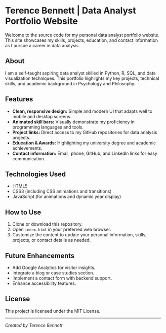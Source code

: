 # Terence Bennett | Data Analyst Portfolio Website

Welcome to the source code for my personal data analyst portfolio website. This site showcases my skills, projects, education, and contact information as I pursue a career in data analysis.

## About

I am a self-taught aspiring data analyst skilled in Python, R, SQL, and data visualization techniques. This portfolio highlights my key projects, technical skills, and academic background in Psychology and Philosophy.

## Features

- **Clean, responsive design:** Simple and modern UI that adapts well to mobile and desktop screens.
- **Animated skill bars:** Visually demonstrate my proficiency in programming languages and tools.
- **Project links:** Direct access to my GitHub repositories for data analysis projects.
- **Education & Awards:** Highlighting my university degree and academic achievements.
- **Contact information:** Email, phone, GitHub, and LinkedIn links for easy communication.

## Technologies Used

- HTML5
- CSS3 (including CSS animations and transitions)
- JavaScript (for animations and dynamic year display)

## How to Use

1. Clone or download this repository.
2. Open `index.html` in your preferred web browser.
3. Customize the content to update your personal information, skills, projects, or contact details as needed.

## Future Enhancements

- Add Google Analytics for visitor insights.
- Integrate a blog or case studies section.
- Implement a contact form with backend support.
- Enhance accessibility features.

## License

This project is licensed under the MIT License.

---

*Created by Terence Bennett*

